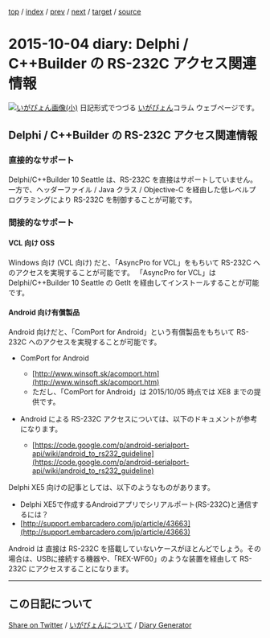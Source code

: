 [top](https://igapyon.github.io/diary/) 
 / [index](https://igapyon.github.io/diary/2015/index.html) 
 / [prev](https://igapyon.github.io/diary/2015/ig150922.html) 
 / [next](https://igapyon.github.io/diary/2015/ig151005.html) 
 / [target](https://igapyon.github.io/diary/2015/ig151004.html) 
 / [source](https://github.com/igapyon/diary/blob/gh-pages/2015/ig151004.html.src.md) 

2015-10-04 diary: Delphi / C++Builder の RS-232C アクセス関連情報
=====================================================================================================
[![いがぴょん画像(小)](https://igapyon.github.io/diary/images/iga200306s.jpg "いがぴょん")](https://igapyon.github.io/diary/memo/memoigapyon.html) 日記形式でつづる [いがぴょん](https://igapyon.github.io/diary/memo/memoigapyon.html)コラム ウェブページです。

## Delphi / C++Builder の RS-232C アクセス関連情報


### 直接的なサポート

Delphi/C++Builder 10 Seattle は、RS-232C を直接はサポートしていません。
一方で、ヘッダーファイル / Java クラス / Objective-C を経由した低レベルプログラミングにより RS-232C を制御することが可能です。


### 間接的なサポート


#### VCL 向け OSS

Windows 向け (VCL 向け) だと、「AsyncPro for VCL」をもちいて RS-232C へのアクセスを実現することが可能です。
「AsyncPro for VCL」は Delphi/C++Builder 10 Seattle の GetIt を経由してインストールすることが可能です。


#### Android 向け有償製品

Android 向けだと、「ComPort for Android」という有償製品をもちいて RS-232C へのアクセスを実現することが可能です。


* ComPort for Android
  * [http://www.winsoft.sk/acomport.htm](http://www.winsoft.sk/acomport.htm)
  * ただし、「ComPort for Android」は 2015/10/05 時点では XE8 までの提供です。



* Android による RS-232C アクセスについては、以下のドキュメントが参考になります。
  * [https://code.google.com/p/android-serialport-api/wiki/android_to_rs232_guideline](https://code.google.com/p/android-serialport-api/wiki/android_to_rs232_guideline)


Delphi XE5 向けの記事としては、以下のようなものがあります。

*  Delphi XE5で作成するAndroidアプリでシリアルポート(RS-232C)と通信するには？
  * [http://support.embarcadero.com/jp/article/43663](http://support.embarcadero.com/jp/article/43663)


Android は 直接は RS-232C を搭載していないケースがほとんどでしょう。その場合は、USBに接続する機器や、「REX-WF60」のような装置を経由して RS-232C にアクセスすることになります。


----------------------------------------------------------------------------------------------------

## この日記について

[Share on Twitter](https://twitter.com/intent/tweet?hashtags=igapyon%2Cdiary%2C%E3%81%84%E3%81%8C%E3%81%B4%E3%82%87%E3%82%93&text=Delphi+%2F+C%2B%2BBuilder+%E3%81%AE+RS-232C+%E3%82%A2%E3%82%AF%E3%82%BB%E3%82%B9%E9%96%A2%E9%80%A3%E6%83%85%E5%A0%B1&url=https%3A%2F%2Figapyon.github.io%2Fdiary%2F2015%2Fig151004.html) / [いがぴょんについて](https://igapyon.github.io/diary/memo/memoigapyon.html) / [Diary Generator](https://github.com/igapyon/igapyonv3)
